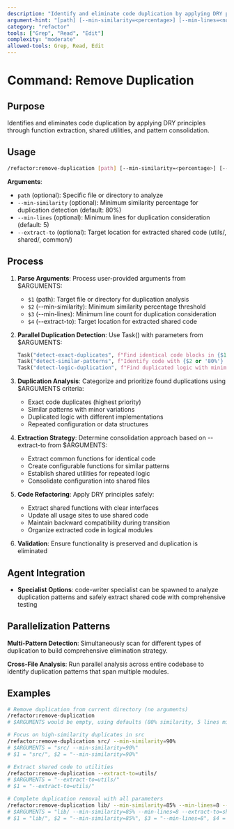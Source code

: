 ```yaml
---
description: "Identify and eliminate code duplication by applying DRY principles through function extraction"
argument-hint: "[path] [--min-similarity=<percentage>] [--min-lines=<number>] [--extract-to=<location>]"
category: "refactor"
tools: ["Grep", "Read", "Edit"]
complexity: "moderate"
allowed-tools: Grep, Read, Edit
---
```


# Command: Remove Duplication

## Purpose

Identifies and eliminates code duplication by applying DRY principles through function extraction, shared utilities, and pattern consolidation.

## Usage

```bash
/refactor:remove-duplication [path] [--min-similarity=<percentage>] [--min-lines=<number>] [--extract-to=<location>]
```

**Arguments**:

- `path` (optional): Specific file or directory to analyze
- `--min-similarity` (optional): Minimum similarity percentage for duplication detection (default: 80%)
- `--min-lines` (optional): Minimum lines for duplication consideration (default: 5)
- `--extract-to` (optional): Target location for extracted shared code (utils/, shared/, common/)

## Process

1. **Parse Arguments**: Process user-provided arguments from $ARGUMENTS:
   - `$1` (path): Target file or directory for duplication analysis
   - `$2` (--min-similarity): Minimum similarity percentage threshold
   - `$3` (--min-lines): Minimum line count for duplication consideration
   - `$4` (--extract-to): Target location for extracted shared code

2. **Parallel Duplication Detection**: Use Task() with parameters from $ARGUMENTS:

   ```python
   Task("detect-exact-duplicates", f"Find identical code blocks in {$1 or 'current directory'}"),
   Task("detect-similar-patterns", f"Identify code with {$2 or '80%'} similarity"),
   Task("detect-logic-duplication", f"Find duplicated logic with minimum {$3 or '5'} lines")
   ```

3. **Duplication Analysis**: Categorize and prioritize found duplications using $ARGUMENTS criteria:
   - Exact code duplicates (highest priority)
   - Similar patterns with minor variations
   - Duplicated logic with different implementations
   - Repeated configuration or data structures

4. **Extraction Strategy**: Determine consolidation approach based on --extract-to from $ARGUMENTS:
   - Extract common functions for identical code
   - Create configurable functions for similar patterns
   - Establish shared utilities for repeated logic
   - Consolidate configuration into shared files

5. **Code Refactoring**: Apply DRY principles safely:
   - Extract shared functions with clear interfaces
   - Update all usage sites to use shared code
   - Maintain backward compatibility during transition
   - Organize extracted code in logical modules

6. **Validation**: Ensure functionality is preserved and duplication is eliminated

## Agent Integration

- **Specialist Options**: code-writer specialist can be spawned to analyze duplication patterns and safely extract shared code with comprehensive testing

## Parallelization Patterns

**Multi-Pattern Detection**: Simultaneously scan for different types of duplication to build comprehensive elimination strategy.

**Cross-File Analysis**: Run parallel analysis across entire codebase to identify duplication patterns that span multiple modules.

## Examples

```bash
# Remove duplication from current directory (no arguments)
/refactor:remove-duplication
# $ARGUMENTS would be empty, using defaults (80% similarity, 5 lines minimum)

# Focus on high-similarity duplicates in src
/refactor:remove-duplication src/ --min-similarity=90%
# $ARGUMENTS = "src/ --min-similarity=90%"
# $1 = "src/", $2 = "--min-similarity=90%"

# Extract shared code to utilities
/refactor:remove-duplication --extract-to=utils/
# $ARGUMENTS = "--extract-to=utils/"
# $1 = "--extract-to=utils/"

# Complete duplication removal with all parameters
/refactor:remove-duplication lib/ --min-similarity=85% --min-lines=8 --extract-to=shared/
# $ARGUMENTS = "lib/ --min-similarity=85% --min-lines=8 --extract-to=shared/"
# $1 = "lib/", $2 = "--min-similarity=85%", $3 = "--min-lines=8", $4 = "--extract-to=shared/"

